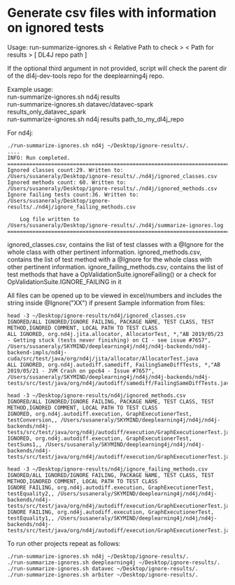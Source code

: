 # Generate csv files with information on ignored tests
Usage: 
  run-summarize-ignores.sh < Relative Path to check > < Path for results > [ DL4J
repo path ]
                                                                                
  If the optional third argument in not provided, script will check the parent
dir of the dl4j-dev-tools repo for the deeplearning4j repo.                       
                                                                                
  Example usage:                                                                
  run-summarize-ignores.sh nd4j results                                         
  run-summarize-ignores.sh datavec/datavec-spark results_only_datavec_spark     
  run-summarize-ignores.sh nd4j results path_to_my_dl4j_repo 

For nd4j:
```
./run-summarize-ignores.sh nd4j ~/Desktop/ignore-results/.
....
INFO: Run completed.
========================================================================================================================================
Ignored classes count:29. Written to:
/Users/susaneraly/Desktop/ignore-results/./nd4j/ignored_classes.csv
Ignored methods count: 60. Written to:
/Users/susaneraly/Desktop/ignore-results/./nd4j/ignored_methods.csv
Ignore failing tests count:36. Written to:
/Users/susaneraly/Desktop/ignore-results/./nd4j/ignore_failing_methods.csv

	Log file written to
/Users/susaneraly/Desktop/ignore-results/./nd4j/summarize-ignores.log
========================================================================================================================================

```
 ignored_classes.csv, contains the list of test classes with a @Ignore for the whole class with other pertinent information. 
 ignored_methods.csv, contains the list of test method with a @Ignore for the whole class with other pertinent information. 
 ignore_failing_methods.csv, contains the list of test methods that have a OpValidationSuite.ignoreFailing() or a check for OpValidationSuite.IGNORE_FAILING in it

All files can be opened up to be viewed in excel/numbers and  includes the string inside @Ignore("XX") if present
Sample information from files:

```
head -3 ~/Desktop/ignore-results/nd4j/ignored_classes.csv 
IGNORED/ALL IGNORED/IGNORE FAILING, PACKAGE NAME, TEST CLASS, TEST METHOD,IGNORED COMMENT, LOCAL PATH TO TEST CLASS
ALL IGNORED, org.nd4j.jita.allocator, AllocatorTest, *,"AB 2019/05/23 - Getting stuck (tests never finishing) on CI - see issue #7657", /Users/susaneraly/SKYMIND/deeplearning4j/nd4j/nd4j-backends/nd4j-backend-impls/nd4j-cuda/src/test/java/org/nd4j/jita/allocator/AllocatorTest.java
ALL IGNORED, org.nd4j.autodiff.samediff, FailingSameDiffTests, *,"AB 2019/05/21 - JVM Crash on ppc64 - Issue #7657", /Users/susaneraly/SKYMIND/deeplearning4j/nd4j/nd4j-backends/nd4j-tests/src/test/java/org/nd4j/autodiff/samediff/FailingSameDiffTests.java

head -3 ~/Desktop/ignore-results/nd4j/ignored_methods.csv 
IGNORED/ALL IGNORED/IGNORE FAILING, PACKAGE NAME, TEST CLASS, TEST METHOD,IGNORED COMMENT, LOCAL PATH TO TEST CLASS
IGNORED, org.nd4j.autodiff.execution, GraphExecutionerTest, testConversion,, /Users/susaneraly/SKYMIND/deeplearning4j/nd4j/nd4j-backends/nd4j-tests/src/test/java/org/nd4j/autodiff/execution/GraphExecutionerTest.java
IGNORED, org.nd4j.autodiff.execution, GraphExecutionerTest, testSums1,, /Users/susaneraly/SKYMIND/deeplearning4j/nd4j/nd4j-backends/nd4j-tests/src/test/java/org/nd4j/autodiff/execution/GraphExecutionerTest.java

head -3 ~/Desktop/ignore-results/nd4j/ignore_failing_methods.csv 
IGNORED/ALL IGNORED/IGNORE FAILING, PACKAGE NAME, TEST CLASS, TEST METHOD,IGNORED COMMENT, LOCAL PATH TO TEST CLASS
IGNORE FAILING, org.nd4j.autodiff.execution, GraphExecutionerTest, testEquality2,, /Users/susaneraly/SKYMIND/deeplearning4j/nd4j/nd4j-backends/nd4j-tests/src/test/java/org/nd4j/autodiff/execution/GraphExecutionerTest.java
IGNORE FAILING, org.nd4j.autodiff.execution, GraphExecutionerTest, testEquality1,, /Users/susaneraly/SKYMIND/deeplearning4j/nd4j/nd4j-backends/nd4j-tests/src/test/java/org/nd4j/autodiff/execution/GraphExecutionerTest.java
```

                                                                                
To run other projects repeat as follows:                                        
```                                                                             
./run-summarize-ignores.sh nd4j ~/Desktop/ignore-results/.                      
./run-summarize-ignores.sh deeplearning4j ~/Desktop/ignore-results/.            
./run-summarize-ignores.sh datavec ~/Desktop/ignore-results/.                   
./run-summarize-ignores.sh arbiter ~/Desktop/ignore-results/.                   
```     
